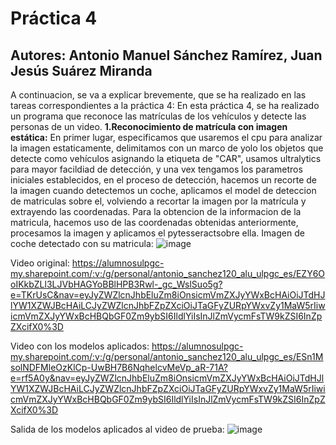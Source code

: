 # Práctica 4

## Autores: Antonio Manuel Sánchez Ramírez, Juan Jesús Suárez Miranda

A continuacion, se va a explicar brevemente, que se ha realizado en las tareas correspondientes a la práctica 4:
En esta práctica 4, se ha realizado un programa que reconoce las matrículas de los vehículos y detecte las personas de un video.
**1.Reconocimiento de matrícula con imagen estática:**
  En primer lugar, especificamos que usaremos el cpu para analizar la imagen estaticamente, delimitamos con un marco de yolo los objetos que detecte como vehículos asignando la etiqueta de "CAR",     usamos ultralytics para mayor facildiad de detección, y una vex tengamos los parametros iniciales establecidos, en el proceso de detección, hacemos un recorte de la imagen cuando detectemos un      coche, aplicamos el model de deteccion de matriculas sobre el, volviendo a recortar la imagen por la matrícula y extrayendo las coordenadas. Para la obtencion de la informacion de la matricula,     hacemos uso de las coordenadas obtenidas anteriormente, procesamos la imagen y aplicamos el pytesseractsobre ella.
  Imagen de coche detectado con su matricula: ![image](https://github.com/user-attachments/assets/36be0d57-0439-4b92-a276-fe946d521d4e)

Video original: https://alumnosulpgc-my.sharepoint.com/:v:/g/personal/antonio_sanchez120_alu_ulpgc_es/EZY6OoIKkbZLl3LJVbHAGYoBBlHPB3Rwl-_gc_WslSuo5g?e=TKrUsC&nav=eyJyZWZlcnJhbEluZm8iOnsicmVmZXJyYWxBcHAiOiJTdHJlYW1XZWJBcHAiLCJyZWZlcnJhbFZpZXciOiJTaGFyZURpYWxvZy1MaW5rIiwicmVmZXJyYWxBcHBQbGF0Zm9ybSI6IldlYiIsInJlZmVycmFsTW9kZSI6InZpZXcifX0%3D

Video con los modelos aplicados: https://alumnosulpgc-my.sharepoint.com/:v:/g/personal/antonio_sanchez120_alu_ulpgc_es/ESn1MsolNDFMleOzKlCp-UwBH7B6NqhelcvMeVp_aR-71A?e=rf5A0y&nav=eyJyZWZlcnJhbEluZm8iOnsicmVmZXJyYWxBcHAiOiJTdHJlYW1XZWJBcHAiLCJyZWZlcnJhbFZpZXciOiJTaGFyZURpYWxvZy1MaW5rIiwicmVmZXJyYWxBcHBQbGF0Zm9ybSI6IldlYiIsInJlZmVycmFsTW9kZSI6InZpZXcifX0%3D

Salida de los modelos aplicados al video de prueba: ![image](https://github.com/user-attachments/assets/dd73067f-e358-42b8-8a5b-cc453ea2b14f)

